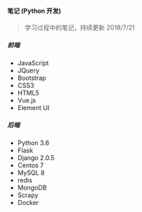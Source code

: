 #### 笔记 (Python 开发)

> 学习过程中的笔记，持续更新  2018/7/21

##### 前端

- JavaScript
- JQuery
- Bootstrap
- CSS3
- HTML5
- Vue.js
- Element UI

##### 后端

- Python  3.6 
- Flask 
- Django 2.0.5
- Centos 7
- MySQL 8
- redis
- MongoDB
- Scrapy
- Docker



